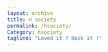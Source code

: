 ```yaml
---
layout: archive
title: H society
permalink: /hsociety/
Category: hsociety
tagline: "Loved it ? Hack it !"
---
```


